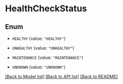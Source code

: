 # HealthCheckStatus

## Enum


* `HEALTHY` (value: `"HEALTHY"`)

* `UNHEALTHY` (value: `"UNHEALTHY"`)

* `MAINTENANCE` (value: `"MAINTENANCE"`)

* `UNKNOWN` (value: `"UNKNOWN"`)


[[Back to Model list]](../README.md#documentation-for-models) [[Back to API list]](../README.md#documentation-for-api-endpoints) [[Back to README]](../README.md)


